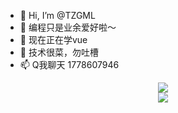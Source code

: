 - 👋 Hi, I’m @TZGML
- 👀 编程只是业余爱好啦～
- 🌱 现在正在学vue
- 💞️ 技术很菜，勿吐槽
- 📫 Q我聊天 1778607946

<div align="center"> <img src="https://github-readme-stats.vercel.app/api/top-langs/?username=yang-tian-hub" /> </div>  

<div align="center"> <img src="https://github-readme-streak-stats.herokuapp.com/?user=yang-tian-hub" /> </div>  



